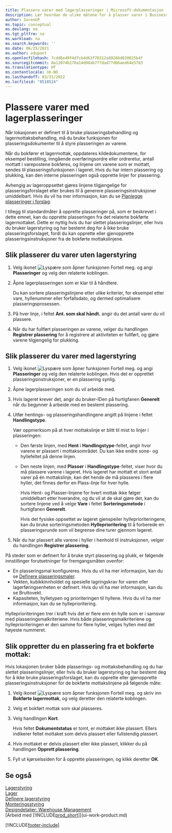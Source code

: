 ```yaml
---
title: Plassere varer med lagerplasseringer | Microsoft-dokumentasjon
description: Lær hvordan de ulike måtene for å plasser varer i Business Central med lagerplasseringsoppgavene nedenfor.
author: SorenGP
ms.topic: conceptual
ms.devlang: na
ms.tgt_pltfrm: na
ms.workload: na
ms.search.keywords: ''
ms.date: 06/25/2021
ms.author: edupont
ms.openlocfilehash: 7cdd6e49f4d7cb4d63f70312a89266d020025b4f
ms.sourcegitcommit: 8a12074b170a14d98ab7ffdad77d66aed64e5783
ms.translationtype: HT
ms.contentlocale: nb-NO
ms.lasthandoff: 03/31/2022
ms.locfileid: "8518524"
---
```

# <a name="put-items-away-with-warehouse-put-aways"></a>Plassere varer med lagerplasseringer
Når lokasjonen er definert til å bruke plasseringsbehandling og lagermottaksbehandling, må du bruke funksjonen for plasseringsdokumenter til å styre plasseringen av varene.  

Når du bokfører et lagermottak, oppdateres kildedokumentene, for eksempel bestilling, inngående overføringsordre eller ordreretur, antall mottatt i varepostene bokføres, og linjene om varene som er mottatt, sendes til plasseringsfunksjonen i lageret. Hvis du har intern plassering og plukking, kan den interne plasseringen også opprette linjer for plassering.  

Avhengig av lageroppsettet gjøres linjene tilgjengelige for plasseringsforslaget eller brukes til å generere plasseringsinstruksjoner umiddelbart. Hvis du vil ha mer informasjon, kan du se [Planlegge plasseringer i forslag](warehouse-how-to-plan-put-aways-in-worksheets.md).  

I tillegg til standardmåter å opprette plasseringer på, som er beskrevet i dette emnet, kan du opprette plasseringen fra det relaterte bokførte lagermottaket. Dette er nyttig hvis du har slettet plasseringslinjer, eller hvis du bruker lagerstyring og har bestemt deg for å ikke bruke plasseringsforslaget, fordi du kan opprette eller gjenopprette plasseringsinstruksjoner fra de bokførte mottakslinjene.  

## <a name="to-put-items-away-without-directed-put-away-and-pick"></a>Slik plasserer du varer uten lagerstyring  
1.  Velg ikonet ![Lyspære som åpner funksjonen Fortell meg.](media/ui-search/search_small.png "Fortell hva du vil gjøre") og angi **Plasseringer** og velg den relaterte koblingen.  
2.  Åpne lagerplasseringen som er klar til å håndtere.  

    Du kan sortere plasseringslinjene etter ulike kriterier, for eksempel etter vare, hyllenummer eller forfallsdato, og dermed optimalisere plasseringsprosessen.  
3.  På hver linje, i feltet **Ant. som skal håndt.** angir du det antall varer du vil plassere.  
4.  Når du har fullført plasseringen av varene, velger du handlingen **Registrer plassering** for å registrere at aktiviteten er fullført, og gjøre varene tilgjengelig for plukking.  

## <a name="to-put-items-away-with-directed-put-away-and-pick"></a>Slik plasserer du varer med lagerstyring  
1.  Velg ikonet ![Lyspære som åpner funksjonen Fortell meg.](media/ui-search/search_small.png "Fortell hva du vil gjøre") og angi **Plasseringer** og velg den relaterte koblingen.
    Hvis det er opprettet plasseringsinstruksjoner, er en plassering synlig.  
2.  Åpne lagerplasseringen som du vil arbeide med.  
3.  Hvis lageret krever det, angir du bruker-IDen på hurtigfanen **Generelt** når du begynner å arbeide med en bestemt plassering.  
4.  Utfør hentings- og plasseringshandlingene angitt på linjene i feltet **Handlingstype**.  

    Vær oppmerksom på at hver mottakslinje er blitt til mist to linjer i plasseringen:  

    -   Den første linjen, med **Hent** i **Handlingstype**-feltet, angir hvor varene er plassert i mottaksområdet. Du kan ikke endre sone- og hyllefeltet på denne linjen.  
    -   Den neste linjen, med **Plasser** i **Handlingstype**-feltet, viser hvor du må plassere varene i lageret. Hvis lageret har mottatt et stort antall varer på én mottakslinje, kan det hende de må plasseres i flere hyller, det finnes derfor en Plass-linje for hver hylle.  

        Hvis Hent- og Plasser-linjene for hvert mottak ikke følger umiddelbart etter hverandre, og du vil at de skal gjøre det, kan du sortere linjene ved å velge **Vare** i feltet **Sorteringsmetode** i hurtigfanen **Generelt**.  

        Hvis det fysiske oppsettet av lageret gjenspeiler hylleprioriteringene, kan du bruke sorteringsmetoden **Hylleprioritering** til å forberede en plasseringsrunde som vil begrense dine turer gjennom lageret.  

5.  Når du har plassert alle varene i hyller i henhold til instruksjonen, velger du handlingen **Registrer plassering**.  

På steder som er definert for å bruke styrt plassering og plukk, er følgende innstillinger forutsetninger for fremgangsmåten ovenfor:  

- En plasseringsmal konfigureres. Hvis du vil ha mer informasjon, kan du se [Definere plasseringsmaler](warehouse-how-to-set-up-put-away-templates.md).  
- Vekten, kubikkinnholdet og spesielle lagringskrav for varen eller lagerføringsenheten er definert. Hvis du vil ha mer informasjon, kan du se Bruttovekt.  
- Kapasiteten, hylletypen og prioriteringen til hyllene. Hvis du vil ha mer informasjon, kan du se hylleprioritering.  

Hylleprioriteringen trer i kraft hvis det er flere enn én hylle som er i samsvar med plasseringsmalkriteriene. Hvis både plasseringsmalkriteriene og hylleprioriteringen er den samme for flere hyller, velges hyllen med det høyeste nummeret.

## <a name="to-create-a-put-away-from-a-posted-receipt"></a>Slik oppretter du en plassering fra et bokførte mottak:  
 Hvis lokasjonen bruker både plasserings- og mottaksbehandling og du har slettet plasseringslinjer, eller hvis du bruker lagerstyring og har bestemt deg for å ikke bruke plasseringsforslaget, kan du opprette eller gjenopprette plasseringsinstruksjoner for de bokførte mottakslinjene på følgende måte:

1.  Velg ikonet ![Lyspære som åpner funksjonen Fortell meg.](media/ui-search/search_small.png "Fortell hva du vil gjøre") og skriv inn **Bokførte lagermottak**, og velg deretter den relaterte koblingen.  
2.  Velg et bokført mottak som skal plasseres.  
3.  Velg handlingen **Kort**.  

    Hvis feltet **Dokumentstatus** er tomt, er mottaket ikke plassert. Ellers indikerer feltet mottaket som delvis plassert eller fullstendig plassert.  

4.  Hvis mottaket er delvis plassert eller ikke plassert, klikker du på handlingen **Opprett plassering**.  
5.  Fyll ut kjørselssiden for å opprette plasseringen, og klikk deretter **OK**.   

## <a name="see-also"></a>Se også  
[Lagerstyring](warehouse-manage-warehouse.md)  
[Lager](inventory-manage-inventory.md)  
[Definere lagerstyring](warehouse-setup-warehouse.md)     
[Monteringsstyring](assembly-assemble-items.md)    
[Designdetaljer: Warehouse Management](design-details-warehouse-management.md)  
[Arbeid med [!INCLUDE[prod_short](includes/prod_short.md)]](ui-work-product.md)


[!INCLUDE[footer-include](includes/footer-banner.md)]
